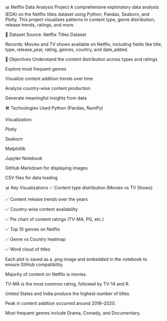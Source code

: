 📊 Netflix Data Analysis Project
A comprehensive exploratory data analysis (EDA) on the Netflix titles dataset using Python, Pandas, Seaborn, and Plotly. This project visualizes patterns in content type, genre distribution, release trends, ratings, and more.

📁 Dataset
Source: Netflix Titles Dataset

Records: Movies and TV shows available on Netflix, including fields like title, type, release_year, rating, genres, country, and date_added.

📌 Objectives
Understand the content distribution across types and ratings

Explore most frequent genres

Visualize content addition trends over time

Analyze country-wise content production

Generate meaningful insights from data

🛠️ Technologies Used
Python (Pandas, NumPy)

Visualization:

Plotly

Seaborn

Matplotlib

Jupyter Notebook

GitHub Markdown for displaying images

CSV files for data loading

📊 Key Visualizations
✅ Content type distribution (Movies vs TV Shows)

✅ Content release trends over the years

✅ Country-wise content availability

✅ Pie chart of content ratings (TV-MA, PG, etc.)

✅ Top 10 genres on Netflix

✅ Genre vs Country heatmap

✅ Word cloud of titles

Each plot is saved as a .png image and embedded in the notebook to ensure GitHub compatibility.

Majority of content on Netflix is movies.

TV-MA is the most common rating, followed by TV-14 and R.

United States and India produce the highest number of titles.

Peak in content addition occurred around 2018–2020.

Most frequent genres include Drama, Comedy, and Documentary.

